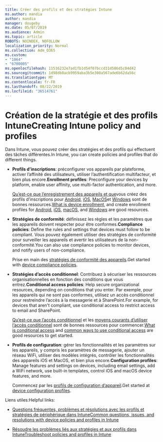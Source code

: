 ```yaml
---
title: Créer des profils et des stratégies Intune
ms.author: mandia
author: mandia
manager: dougeby
ms.date: 05/07/2019
ms.audience: Admin
ms.topic: article
ROBOTS: NOINDEX, NOFOLLOW
localization_priority: Normal
ms.collection: Adm_O365
ms.custom:
- "1064"
- "6700005"
ms.openlocfilehash: 11516232e7ad1fb1d54f07bccd31d586d5c04d42
ms.sourcegitcommit: 1d98db8acb9959aba3b5e308a567ade6b62da56c
ms.translationtype: MT
ms.contentlocale: fr-FR
ms.lasthandoff: 08/22/2019
ms.locfileid: "36514761"
---
```

# <a name="creating-intune-policy-and-profiles"></a><span data-ttu-id="fb143-102">Création de la stratégie et des profils Intune</span><span class="sxs-lookup"><span data-stu-id="fb143-102">Creating Intune policy and profiles</span></span>

<span data-ttu-id="fb143-103">Dans Intune, vous pouvez créer des stratégies et des profils qui effectuent des tâches différentes.</span><span class="sxs-lookup"><span data-stu-id="fb143-103">In Intune, you can create policies and profiles that do different things.</span></span>

- <span data-ttu-id="fb143-104">**Profils d’inscriptions**: préconfigurer vos appareils par plateforme, activer l’affinité des utilisateurs, utiliser l’authentification multifacteur, et bien plus encore.</span><span class="sxs-lookup"><span data-stu-id="fb143-104">**Enrollment profiles**: Preconfigure your devices by platform, enable user affinity, use multi-factor authentication, and more.</span></span>

  <span data-ttu-id="fb143-105">[Qu’est-ce que l’enregistrement des appareils et que](https://docs.microsoft.com/intune/device-enrollment)vous créez des profils d’inscriptions pour [Android](https://docs.microsoft.com/intune/android-enroll), [iOS](https://docs.microsoft.com/intune/ios-enroll), [MacOS](https://docs.microsoft.com/intune/macos-enroll)et [Windows](https://docs.microsoft.com/intune/windows-enrollment-methods) sont de bonnes ressources.</span><span class="sxs-lookup"><span data-stu-id="fb143-105">[What is device enrollment](https://docs.microsoft.com/intune/device-enrollment), and create enrollment profiles for [Android](https://docs.microsoft.com/intune/android-enroll), [iOS](https://docs.microsoft.com/intune/ios-enroll), [macOS](https://docs.microsoft.com/intune/macos-enroll), and [Windows](https://docs.microsoft.com/intune/windows-enrollment-methods) are good resources.</span></span>

- <span data-ttu-id="fb143-106">**Stratégies de conformité**: définissez les règles et les paramètres que les appareils doivent respecter pour être conformes.</span><span class="sxs-lookup"><span data-stu-id="fb143-106">**Compliance policies**: Define the rules and settings that devices must follow to be compliant.</span></span> <span data-ttu-id="fb143-107">Vous pouvez également utiliser des stratégies de conformité pour surveiller les appareils et avertir les utilisateurs de la non-conformité.</span><span class="sxs-lookup"><span data-stu-id="fb143-107">You can also use compliance policies to monitor devices, and notify users of non-compliance.</span></span>

  <span data-ttu-id="fb143-108">Prise en main des [stratégies de conformité des appareils](https://docs.microsoft.com/intune/device-compliance-get-started).</span><span class="sxs-lookup"><span data-stu-id="fb143-108">Get started with [device compliance policies](https://docs.microsoft.com/intune/device-compliance-get-started).</span></span>
- <span data-ttu-id="fb143-109">**Stratégies d’accès conditionnel**: Contribuez à sécuriser les ressources organisationnelles en fonction des conditions que vous entrez.</span><span class="sxs-lookup"><span data-stu-id="fb143-109">**Conditional access policies**: Help secure organizational resources, depending on conditions that you enter.</span></span> <span data-ttu-id="fb143-110">Par exemple, pour les appareils qui ne sont pas conformes, utilisez un accès conditionnel pour restreindre l’accès à la messagerie et à SharePoint.</span><span class="sxs-lookup"><span data-stu-id="fb143-110">For example, for devices that aren't compliant, use conditional access to restrict access to email and SharePoint.</span></span>

  <span data-ttu-id="fb143-111">[Qu’est-ce que l’accès conditionnel](https://docs.microsoft.com/intune/conditional-access) et les [moyens courants d’utiliser l’accès conditionnel](https://docs.microsoft.com/intune/conditional-access-intune-common-ways-use) sont de bonnes ressources pour commencer.</span><span class="sxs-lookup"><span data-stu-id="fb143-111">[What is conditional access](https://docs.microsoft.com/intune/conditional-access) and [common ways to use conditional access](https://docs.microsoft.com/intune/conditional-access-intune-common-ways-use) are good resources to get started.</span></span>

- <span data-ttu-id="fb143-112">**Profils de configuration**: gérer les fonctionnalités et les paramètres sur les appareils, y compris les paramètres de messagerie, ajouter un réseau WiFi, utiliser des modèles intégrés, contrôler les fonctionnalités des appareils iOS et MacOS, et bien plus encore.</span><span class="sxs-lookup"><span data-stu-id="fb143-112">**Configuration profiles**: Manage features and settings on devices, including email settings, add a WiFi network, use built-in templates, control iOS and macOS device features, and more.</span></span>

  <span data-ttu-id="fb143-113">Commencez par les [profils de configuration d’appareil](https://docs.microsoft.com/intune/device-profiles).</span><span class="sxs-lookup"><span data-stu-id="fb143-113">Get started at [device configuration profiles](https://docs.microsoft.com/intune/device-profiles).</span></span>

<span data-ttu-id="fb143-114">Liens utiles:</span><span class="sxs-lookup"><span data-stu-id="fb143-114">Helpful links:</span></span>

- [<span data-ttu-id="fb143-115">Questions fréquentes, problèmes et résolutions avec les profils et stratégies de périphérique dans Intune</span><span class="sxs-lookup"><span data-stu-id="fb143-115">Common questions, issues, and resolutions with device policies and profiles in Intune</span></span>](https://docs.microsoft.com/intune/device-profile-troubleshoot)

- [<span data-ttu-id="fb143-116">Résoudre les problèmes liés aux stratégies et aux profils dans Intune</span><span class="sxs-lookup"><span data-stu-id="fb143-116">Troubleshoot policies and profiles in Intune</span></span>](https://docs.microsoft.com/intune/troubleshoot-policies-in-microsoft-intune)
